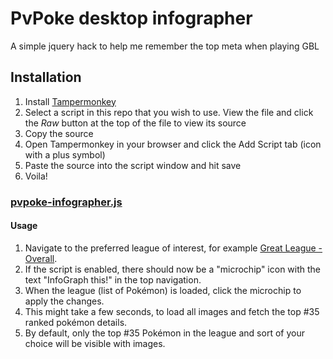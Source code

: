 # PvPoke desktop infographer

A simple jquery hack to help me remember the top meta when playing GBL

## Installation

1. Install [Tampermonkey](https://tampermonkey.net/)
1. Select a script in this repo that you wish to use. View the file and click the _Raw_ button at the top of the file to view its source
1. Copy the source
1. Open Tampermonkey in your browser and click the Add Script tab (icon with a plus symbol)
1. Paste the source into the script window and hit save
1. Voila!

### [pvpoke-infographer.js](pvpoke-infographer.js)
#### Usage

1. Navigate to the preferred league of interest, for example [Great League - Overall](https://pvpoke.com/rankings/all/1500/overall/).
1. If the script is enabled, there should now be a "microchip" icon with the text "InfoGraph this!" in the top navigation.
1. When the league (list of Pokémon) is loaded, click the microchip to apply the changes.
1. This might take a few seconds, to load all images and fetch the top #35 ranked pokémon details.
1. By default, only the top #35 Pokémon in the league and sort of your choice will be visible with images.
